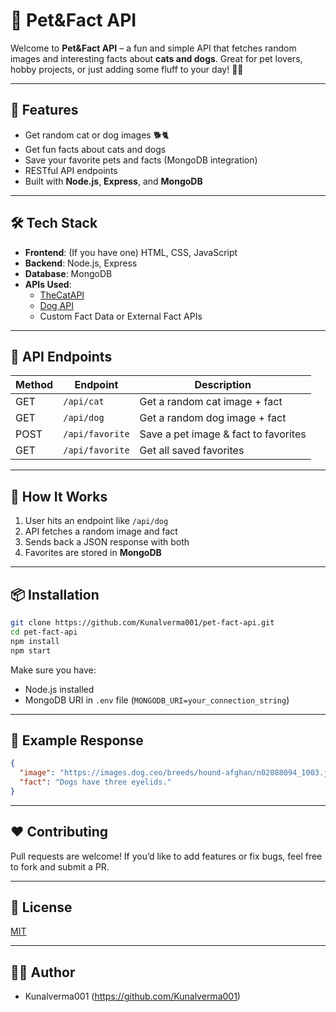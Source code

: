# 🐾 Pet&Fact API

Welcome to **Pet&Fact API** – a fun and simple API that fetches random images and interesting facts about **cats and dogs**. Great for pet lovers, hobby projects, or just adding some fluff to your day! 🐶🐱

---

## 📌 Features

- Get random cat or dog images 🐕🐈  
- Get fun facts about cats and dogs  
- Save your favorite pets and facts (MongoDB integration)  
- RESTful API endpoints  
- Built with **Node.js**, **Express**, and **MongoDB**

---

## 🛠️ Tech Stack

- **Frontend**: (If you have one) HTML, CSS, JavaScript  
- **Backend**: Node.js, Express  
- **Database**: MongoDB  
- **APIs Used**:  
  - [TheCatAPI](https://thecatapi.com/)  
  - [Dog API](https://dog.ceo/dog-api/)  
  - Custom Fact Data or External Fact APIs

---

## 📂 API Endpoints

| Method | Endpoint | Description |
|--------|----------|-------------|
| GET | `/api/cat` | Get a random cat image + fact |
| GET | `/api/dog` | Get a random dog image + fact |
| POST | `/api/favorite` | Save a pet image & fact to favorites |
| GET | `/api/favorite` | Get all saved favorites |

---

## 🧠 How It Works

1. User hits an endpoint like `/api/dog`
2. API fetches a random image and fact
3. Sends back a JSON response with both
4. Favorites are stored in **MongoDB**

---

## 📦 Installation

```bash
git clone https://github.com/Kunalverma001/pet-fact-api.git
cd pet-fact-api
npm install
npm start
```

Make sure you have:
- Node.js installed
- MongoDB URI in `.env` file (`MONGODB_URI=your_connection_string`)

---

## 🧪 Example Response

```json
{
  "image": "https://images.dog.ceo/breeds/hound-afghan/n02088094_1003.jpg",
  "fact": "Dogs have three eyelids."
}
```

---

## ❤️ Contributing

Pull requests are welcome! If you’d like to add features or fix bugs, feel free to fork and submit a PR.

---

## 📄 License

[MIT](LICENSE)

---

## 🙋‍♂️ Author

- Kunalverma001 (https://github.com/Kunalverma001)
